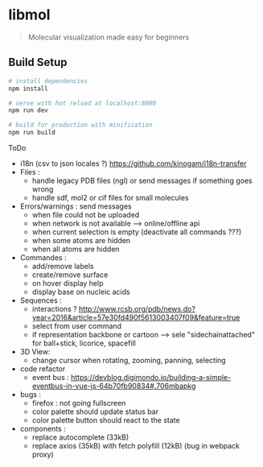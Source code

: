 # libmol

> Molecular visualization made easy for beginners

## Build Setup

``` bash
# install dependencies
npm install

# serve with hot reload at localhost:8080
npm run dev

# build for production with minification
npm run build
```

ToDo
- i18n (csv to json locales ?) <https://github.com/kinogam/i18n-transfer>
- Files : 
  - handle legacy PDB files (ngl) or send messages if something goes wrong
  - handle sdf, mol2 or cif files for small molecules
- Errors/warnings : send messages
  - when file could not be uploaded
  - when network is not available --> online/offline api
  - when current selection is empty (deactivate all commands ???)
  - when some atoms are hidden
  - when all atoms are hidden
- Commandes : 
  - add/remove labels
  - create/remove surface
  - on hover display help
  - display base on nucleic acids
- Sequences : 
  - interactions ? <http://www.rcsb.org/pdb/news.do?year=2016&article=57e30fd490f5613003407f09&feature=true>
  - select from user command
  - if representation backbone or cartoon --> sele "sidechainattached" for ball+stick, licorice, spacefill
- 3D View:
  - change cursor when rotating, zooming, panning, selecting
- code refactor
  - event bus : https://devblog.digimondo.io/building-a-simple-eventbus-in-vue-js-64b70fb90834#.706mbapkg
- bugs :
  - firefox : not going fullscreen
  - color palette should update status bar
  - color palette button should react to the state
- components :
  - replace autocomplete (33kB)
  - replace axios (35kB) with fetch polyfill (12kB) (bug in webpack proxy)